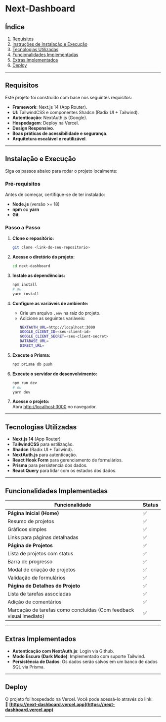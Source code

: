 # Next-Dashboard

## Índice

1. [Requisitos](#requisitos)  
2. [Instruções de Instalação e Execução](#instalação-e-execução)  
3. [Tecnologias Utilizadas](#tecnologias-utilizadas)  
4. [Funcionalidades Implementadas](#funcionalidades-implementadas)  
5. [Extras Implementados](#extras-implementados)  
6. [Deploy](#deploy)  

---

## Requisitos

Este projeto foi construído com base nos seguintes requisitos:

- **Framework**: Next.js 14 (App Router).  
- **UI**: TailwindCSS e componentes Shadcn (Radix UI + Tailwind).  
- **Autenticação**: NextAuth.js (Google).  
- **Hospedagem**: Deploy na Vercel.  
- **Design Responsivo**.  
- **Boas práticas de acessibilidade e segurança**.  
- **Arquitetura escalável e reutilizável**.  

---

## Instalação e Execução

Siga os passos abaixo para rodar o projeto localmente:

### Pré-requisitos

Antes de começar, certifique-se de ter instalado:

- **Node.js** (versão >= 18)  
- **npm** ou **yarn**  
- **Git**  

### Passo a Passo

1. **Clone o repositório:**
   ```bash
   git clone <link-do-seu-repositorio>
   ```

2. **Acesse o diretório do projeto:**
   ```bash
   cd next-dashboard
   ```

3. **Instale as dependências:**
   ```bash
   npm install
   # ou
   yarn install
   ```

4. **Configure as variáveis de ambiente:**

   - Crie um arquivo `.env` na raiz do projeto.  
   - Adicione as seguintes variáveis:
     ```bash
     NEXTAUTH_URL=http://localhost:3000
     GOOGLE_CLIENT_ID=<seu-client-id>
     GOOGLE_CLIENT_SECRET=<seu-client-secret>
     DATABASE_URL=
     DIRECT_URL=
     ```

5. **Execute o Prisma:**
   ```bash
   npx prisma db push
   ```

6. **Execute o servidor de desenvolvimento:**
    ```bash
    npm run dev
    # ou
    yarn dev
    ```

7. **Acesse o projeto:**  
   Abra [http://localhost:3000](http://localhost:3000) no navegador.  

---

## Tecnologias Utilizadas

- **Next.js 14** (App Router)  
- **TailwindCSS** para estilização.  
- **Shadcn** (Radix UI + Tailwind).  
- **NextAuth.js** para autenticação.  
- **React Hook Form** para gerenciamento de formulários. 
- **Prisma** para persistencia dos dados.
- **React Query** para lidar com os estados dos dados.

---

## Funcionalidades Implementadas

| Funcionalidade                        | Status   |
|---------------------------------------|----------|
| **Página Inicial (Home)**             | ✅       |
| Resumo de projetos                    | ✅       |
| Gráficos simples                      | ✅       |
| Links para páginas detalhadas         | ✅       |
| **Página de Projetos**                | ✅       |
| Lista de projetos com status          | ✅       |
| Barra de progresso                    | ✅       |
| Modal de criação de projetos          | ✅       |
| Validação de formulários              | ✅       |
| **Página de Detalhes do Projeto**     | ✅       |
| Lista de tarefas associadas           | ✅       |
| Adição de comentários                 | ✅       |
| Marcação de tarefas como concluídas (Com feedback visual imediato)   | ✅       |

---

## Extras Implementados

- **Autenticação com NextAuth.js**: Login via Github.  
- **Modo Escuro (Dark Mode)**: Implementado com suporte Tailwind.  
- **Persistência de Dados**: Os dados serão salvos em um banco de dados SQL via Prisma.   

---

## Deploy

O projeto foi hospedado na Vercel. Você pode acessá-lo através do link:  
🔗 **[https://next-dashboard.vercel.app](https://next-dashboard.vercel.app)**  

---